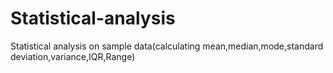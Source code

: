 # Statistical-analysis
Statistical analysis on sample data(calculating mean,median,mode,standard deviation,variance,IQR,Range)
